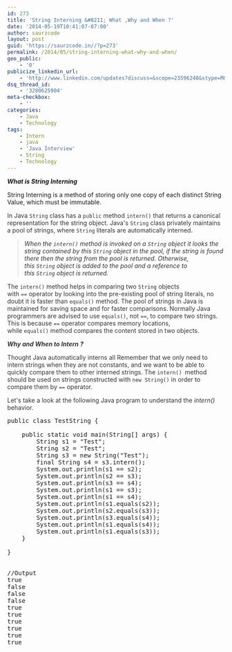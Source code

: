 ```yaml
---
id: 273
title: 'String Interning &#8211; What ,Why and When ?'
date: '2014-05-19T10:41:07-07:00'
author: saurzcode
layout: post
guid: 'https://saurzcode.in//?p=273'
permalink: /2014/05/string-interning-what-why-and-when/
geo_public:
    - '0'
publicize_linkedin_url:
    - 'http://www.linkedin.com/updates?discuss=&scope=23596248&stype=M&topic=5874023215919042560&type=U&a=vDqJ'
dsq_thread_id:
    - '3280625904'
meta-checkbox:
    - ''
categories:
    - Java
    - Technology
tags:
    - Intern
    - java
    - 'Java Interview'
    - String
    - Technology
---
```


<em><strong>What is String Interning </strong></em>

String Interning is a method of storing only one copy of each distinct String Value, which must be immutable.
<p style="color: #333333;">In Java <code style="color: #333333;">String</code> class has a <code style="color: #333333;">public</code> method <code style="color: #333333;">intern()</code> that returns a canonical representation for the string object. Java's <code style="color: #333333;">String</code> class privately maintains a pool of strings, where <code style="color: #333333;">String</code> literals are automatically interned.</p>

<blockquote>
<p style="color: #333333;"><em>When the <code style="color: #333333;">intern()</code> method is invoked on a <code style="color: #333333;">String</code> object it looks the string contained by this <code style="color: #333333;">String</code> object in the pool, if the string is found there then the string from the pool is returned. Otherwise, this <code style="color: #333333;">String</code> object is added to the pool and a reference to this <code style="color: #333333;">String</code> object is returned.</em></p>
</blockquote>
<p style="color: #333333;">The <code style="color: #333333;">intern()</code> method helps in comparing two <code style="color: #333333;">String</code> objects with <code style="color: #333333;">==</code> operator by looking into the pre-existing pool of string literals, no doubt it is faster than <code style="color: #333333;">equals()</code> method. <span style="color: #333333;">The pool of strings in Java is maintained for saving space and for faster comparisons.</span><strong><span style="color: #333333;"> </span></strong>Normally Java programmers are advised to use <code style="color: #333333;">equals()</code>, not <code style="color: #333333;">==</code>, to compare two strings. This is because <code style="color: #333333;">==</code> operator compares memory locations, while <code style="color: #333333;">equals()</code> method compares the content stored in two objects.</p>
<p style="color: #333333;"><em><strong>Why and When to Intern ?</strong></em></p>
<p style="color: #333333;">Thought Java automatically interns all Remember that we only need to intern strings when they are not constants, and we want to be able to quickly compare them to other interned strings. The <code style="color: #333333;">intern() </code>method should be used on strings constructed with <code style="color: #333333;">new String()</code> in order to compare them by <code style="color: #333333;">==</code> operator.</p>
<p style="color: #333333;">Let's take a look at the following Java program to understand the <em>intern()</em> behavior.</p>

<pre class="lang:java decode:true">public class TestString {
 
    public static void main(String[] args) {
        String s1 = "Test";
        String s2 = "Test";
        String s3 = new String("Test");
        final String s4 = s3.intern();
        System.out.println(s1 == s2);
        System.out.println(s2 == s3);
        System.out.println(s3 == s4);
        System.out.println(s1 == s3);
        System.out.println(s1 == s4);
        System.out.println(s1.equals(s2));
        System.out.println(s2.equals(s3));
        System.out.println(s3.equals(s4));
        System.out.println(s1.equals(s4));
        System.out.println(s1.equals(s3));
    }
 
}
 
 
//Output
true
false
false
false
true
true
true
true
true
true</pre>